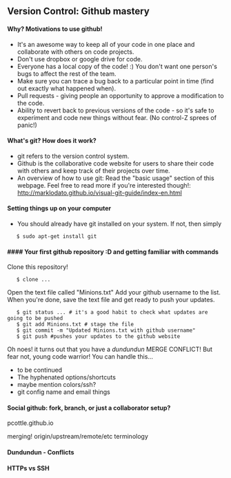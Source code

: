 Version Control: Github mastery
-------------------------------

#### Why? Motivations to use github!
- It's an awesome way to keep all of your code in one place and collaborate with others on code projects. 
- Don't use dropbox or google drive for code. 
- Everyone has a local copy of the code! :) You don't want one person's bugs to affect the rest of the team. 
- Make sure you can trace a bug back to a particular point in time (find out exactly what happened when).
- Pull requests - giving people an opportunity to approve a modification to the code.
- Ability to revert back to previous versions of the code - so it's safe to experiment and code new things without fear. (No control-Z sprees of panic!)

#### What's git? How does it work?
- git refers to the version control system. 
- Github is the collaborative code website for users to share their code with others and keep track of their projects over time.
- An overview of how to use git: Read the "basic usage" section of this webpage. Feel free to read more if you're interested though!:
http://marklodato.github.io/visual-git-guide/index-en.html

#### Setting things up on your computer
- You should already have git installed on your system. If not, then simply 

```
   $ sudo apt-get install git
```

#### #### Your first github repository :D and getting familiar with commands 

Clone this repository!
```
   $ clone ...
```

Open the text file called "Minions.txt"
Add your github username to the list.
When you're done, save the text file and get ready to push your updates.

```
   $ git status ... # it's a good habit to check what updates are going to be pushed
   $ git add Minions.txt # stage the file 
   $ git commit -m "Updated Minions.txt with github username"
   $ git push #pushes your updates to the github website

```

Oh noes! it turns out that you have a *dundundun* MERGE CONFLICT! 
But fear not, young code warrior! You can handle this...

- to be continued
- The hyphenated options/shortcuts
- maybe mention colors/ssh? 
- git config name and email things

#### Social github: fork, branch, or just a collaborator setup?
pcottle.github.io

merging!
origin/upstream/remote/etc terminology

#### Dundundun - Conflicts

#### HTTPs vs SSH

